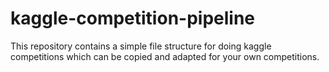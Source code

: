 # kaggle-competition-pipeline
This repository contains a simple file structure for doing kaggle competitions which can be copied and adapted for your own competitions. 
